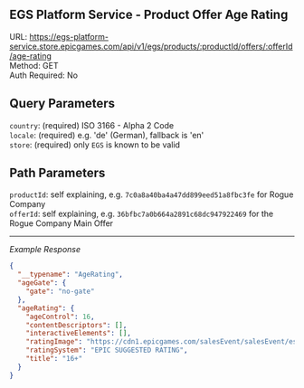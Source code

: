 ## EGS Platform Service - Product Offer Age Rating

URL: https://egs-platform-service.store.epicgames.com/api/v1/egs/products/:productId/offers/:offerId/age-rating \
Method: GET \
Auth Required: No

## Query Parameters

`country`: (required) ISO 3166 - Alpha 2 Code <br/>
`locale`: (required) e.g. 'de' (German), fallback is 'en' <br/>
`store`: (required) only `EGS` is known to be valid

## Path Parameters

`productId`: self explaining, e.g. `7c0a8a40ba4a47dd899eed51a8fbc3fe` for Rogue Company <br/>
`offerId`: self explaining, e.g. `36bfbc7a0b664a2891c68dc947922469` for the Rogue Company Main Offer

---

_Example Response_

```json
{
  "__typename": "AgeRating",
  "ageGate": {
    "gate": "no-gate"
  },
  "ageRating": {
    "ageControl": 16,
    "contentDescriptors": [],
    "interactiveElements": [],
    "ratingImage": "https://cdn1.epicgames.com/salesEvent/salesEvent/esr_16_390x450-904d1ed3d452c95f3d86a8f56e6cd62f",
    "ratingSystem": "EPIC SUGGESTED RATING",
    "title": "16+"
  }
}
```

